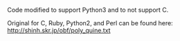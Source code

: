 Code modified to support Python3 and to not support C.

Original for C, Ruby, Python2, and Perl can be found here: <http://shinh.skr.jp/obf/poly_quine.txt>
